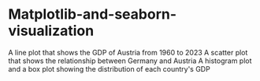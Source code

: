 # Matplotlib-and-seaborn-visualization
A line plot that shows the GDP of Austria from 1960 to 2023
A scatter plot that shows the relationship between Germany and Austria
A histogram plot and a box plot showing the distribution of each country's GDP
